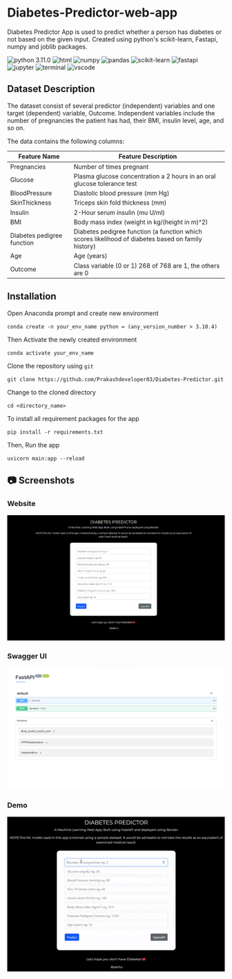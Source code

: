 # Diabetes-Predictor-web-app
Diabetes Predictor App is used to predict whether a person has diabetes or not based on the given input. Created using python's scikit-learn, Fastapi, numpy and joblib packages.

![python 3.11.0](https://img.shields.io/badge/Python-blue.svg)
![html](https://img.shields.io/badge/HTML5-E34F26?logo=html5&logoColor=white)
![numpy](https://img.shields.io/badge/Numpy-777BB4?logo=numpy&logoColor=white)
![pandas](https://img.shields.io/badge/Pandas-2C2D72?logo=pandas&logoColor=white)
![scikit-learn](https://img.shields.io/badge/Scikit_learn-0078D4?logo=scikit-learn&logoColor=white)
![fastapi](https://img.shields.io/badge/Fastapi-109989?logo=FASTAPI&logoColor=white)
![jupyter](https://img.shields.io/badge/Jupyter-F37626.svg?logo=Jupyter&logoColor=white)
![terminal](https://img.shields.io/badge/Windows%20Terminal-4D4D4D?logo=windows%20terminal&logoColor=white)
![vscode](https://img.shields.io/badge/Visual_Studio_Code-0078D4?logo=visual%20studio%20code&logoColor=white)


## Dataset Description

The dataset consist of several predictor (independent) variables and one target (dependent) variable, Outcome. Independent variables include the number of pregnancies the patient has had, their BMI, insulin level, age, and so on.

The data contains the following columns:

| Feature Name               | Feature Description                                                                                 |
| -------------------------- | --------------------------------------------------------------------------------------------------- |
| Pregnancies                | Number of times pregnant                                                                            |
| Glucose                    | Plasma glucose concentration a 2 hours in an oral glucose tolerance test                            |
| BloodPressure              | Diastolic blood pressure (mm Hg)                                                                    |
| SkinThickness              | Triceps skin fold thickness (mm)                                                                    |
| Insulin                    | 2-Hour serum insulin (mu U/ml)                                                                      |
| BMI                        | Body mass index (weight in kg/(height in m)^2)                                                      |
| Diabetes pedigree function | Diabetes pedigree function (a function which scores likelihood of diabetes based on family history) |
| Age                        | Age (years)                                                                                         |
| Outcome                    | Class variable (0 or 1) 268 of 768 are 1, the others are 0                                          |

## Installation

Open Anaconda prompt and create new environment

```
conda create -n your_env_name python = (any_version_number > 3.10.4)
```

Then Activate the newly created environment

```
conda activate your_env_name
```

Clone the repository using `git`

```
git clone https://github.com/Prakashdeveloper03/Diabetes-Predictor.git
```

Change to the cloned directory

```
cd <directory_name>
```

To install all requirement packages for the app

```
pip install -r requirements.txt
```

Then, Run the app

```
uvicorn main:app --reload
```

## 📷 Screenshots

### Website

![app interface](markdown/home.png)

### Swagger UI

![swagger UI](markdown/swagger.png)

### Demo

![Demo.GIF](markdown/demo.gif)
